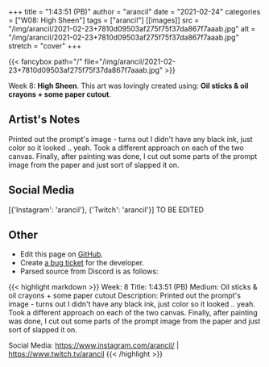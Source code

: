 +++
title =       "1:43:51 (PB)"
author =      "arancil"
date =        "2021-02-24"
categories =  ["W08: High Sheen"]
tags =        ["arancil"]
[[images]]
                      src = "/img/arancil/2021-02-23+7810d09503af275f75f37da867f7aaab.jpg"
                      alt = "/img/arancil/2021-02-23+7810d09503af275f75f37da867f7aaab.jpg"
                      stretch = "cover"
+++


{{< fancybox path="/" file="/img/arancil/2021-02-23+7810d09503af275f75f37da867f7aaab.jpg" >}}


Week 8: **High Sheen**. This art was lovingly created using: **Oil sticks & oil crayons + some paper cutout**.

## Artist's Notes

Printed out the prompt's image - turns out I didn't have any black ink, just color so it looked .. yeah. Took a different approach on each of the two canvas. Finally, after painting was done, I cut out some parts of the prompt image from the paper and just sort of slapped it on.

## Social Media

[{'Instagram': 'arancil'}, {'Twitch': 'arancil'}] TO BE EDITED

## Other

- Edit this page on [GitHub](https://github.com/teaminkling/web-refresh/edit/main/blog/content/blog/arancil-week-8-fb4e.md).
- Create [a bug ticket](https://github.com/teaminkling/web-refresh/issues/new?assignees=&labels=bug&template=problem-report.md&title=) for the developer.
- Parsed source from Discord is as follows:

{{< highlight markdown >}}
Week: 8
Title: 1:43:51 (PB)
Medium: Oil sticks & oil crayons + some paper cutout
Description: Printed out the prompt's image - turns out I didn't have any black ink, just color so it looked .. yeah. Took a different approach on each of the two canvas. Finally, after painting was done, I cut out some parts of the prompt image from the paper and just sort of slapped it on.

Social Media: https://www.instagram.com/arancil/ | https://www.twitch.tv/arancil
{{< /highlight >}}